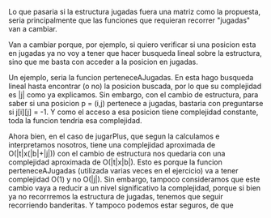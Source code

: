 Lo que pasaria si la estructura jugadas fuera una matriz como la propuesta, seria principalmente que las funciones que requieran recorrer "jugadas" van a cambiar.

Van a cambiar porque, por ejemplo, si quiero verificar si una posicion esta en jugadas ya no voy a tener que hacer busqueda lineal sobre la estructura, sino que me basta con acceder a la posicion en jugadas.

Un ejemplo, seria la funcion perteneceAJugadas. En esta hago busqueda lineal hasta encontrar (o no) la posicion buscada, por lo que su complejidad es |j| como ya explicamos. Sin embargo, con el cambio de estructura, para saber si una posicion p = (i,j) pertenece a jugadas, bastaria con preguntarse si j[i][j] = -1. Y como el acceso a esa posicion tiene complejidad constante, toda la funcion tendria esa complejidad. 

Ahora bien, en el caso de jugarPlus, que segun la calculamos e interpretamos nosotros, tiene una complejidad aproximada de O(|t|x(|b|+|j|)) con el cambio de estructura nos quedaria con una complejidad aproximada de O(|t|x|b|). Esto es porque la funcion perteneceAJugadas (utilizada varias veces en el ejercicio) va a tener complejidad O(1) y no O(|j|). Sin embargo, tampoco consideramos que este cambio vaya a reducir a un nivel significativo la complejidad, porque si bien ya no recorrremos la estructura de jugadas, tenemos que seguir recorriendo banderitas. Y tampoco podemos estar seguros, de que 
